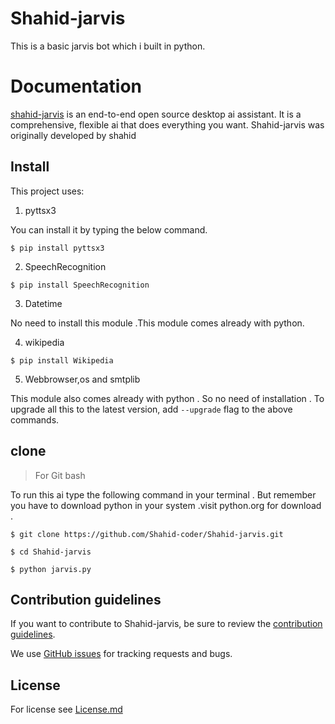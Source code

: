 # Shahid-jarvis
This is a basic jarvis bot which i built in python.
# Documentation
[shahid-jarvis](https://github.com/Shahid-coder/Shahid-jarvis) is an end-to-end open source desktop ai assistant.
It is a comprehensive, flexible ai 
that does everything you want.
Shahid-jarvis was originally developed by shahid
## Install
This project uses:
1. pyttsx3

You can install it by typing the below command.

```
$ pip install pyttsx3
```
2. SpeechRecognition
```
$ pip install SpeechRecognition
```
3. Datetime

No need to install this module .This module comes already with python.

4. wikipedia
```
$ pip install Wikipedia 
```
5. Webbrowser,os and smtplib

This module also comes already with python . So no need of installation . 
To upgrade all this to the latest version, add `--upgrade` flag to the above commands.

## clone
> For Git bash

To run this ai type the following command in your terminal . But remember you have to download python in your system .visit python.org for download .

```
$ git clone https://github.com/Shahid-coder/Shahid-jarvis.git

$ cd Shahid-jarvis

$ python jarvis.py 

```

## Contribution guidelines

If you want to contribute to Shahid-jarvis, be sure to review the [contribution guidelines](https://github.com/Shahid-coder/Shahid-jarvis/blob/main/CONTRIBUTING.md).

We use [GitHub issues](https://github.com/Shahid-coder/Shahid-jarvis/issues) for tracking requests and bugs.

## License 

For license see [License.md](https://github.com/Shahid-coder/Shahid-jarvis/blob/main/LICENSE)

